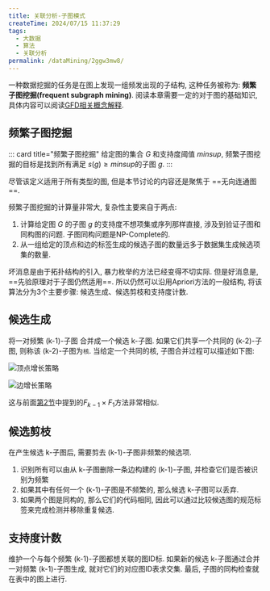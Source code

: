 ```yaml
---
title: 关联分析-子图模式
createTime: 2024/07/15 11:37:29
tags:
  - 大数据
  - 算法
  - 关联分析
permalink: /dataMining/2ggw3mw8/
---
```


一种数据挖掘的任务是在图上发现一组频发出现的子结构, 这种任务被称为: **频繁子图挖掘(frequent subgraph mining)**. 阅读本章需要一定的对于图的基础知识, 具体内容可以阅读[GFD相关概念解释](/paperNote/9hfux33n/#4.GFD相关概念解释).

<!-- more -->

## 频繁子图挖掘

::: card  title="频繁子图挖掘" 
给定图的集合 $G$ 和支持度阈值 $minsup$, 频繁子图挖掘的目标是找到所有满足 $s(g) \geq minsup$的子图 $g$.
:::

尽管该定义适用于所有类型的图, 但是本节讨论的内容还是聚焦于 ==无向连通图==.

频繁子图挖掘的计算量非常大, 复杂性主要来自于两点:
1. 计算给定图 $G$ 的子图 $g$ 的支持度不想项集或序列那样直接, 涉及到验证子图和同构图的问题. 子图同构问题是NP-Complete的.
2. 从一组给定的顶点和边的标签生成的候选子图的数量远多于数据集生成候选项集的数量. 

坏消息是由于拓扑结构的引入, 暴力枚举的方法已经变得不切实际. 但是好消息是, ==先验原理对于子图仍然适用==. 所以仍然可以沿用Apriori方法的一般结构, 将该算法分为3个主要步骤: 候选生成、候选剪枝和支持度计数.

## 候选生成
将一对频繁 (k-1)-子图 合并成一个候选 k-子图. 如果它们共享一个共同的 (k-2)-子图, 则称该 (k-2)-子图为`核`. 当给定一个共同的核, 子图合并过程可以描述如下图:

![顶点增长策略](/screen_shot/vertex-growth-strategy.png)

![边增长策略](/screen_shot/edge-growth-strategy.png)

这与前面[第2节](/dataMining/ngr8k26m/)中提到的$F_{k-1} \times F_{1}$方法非常相似.

## 候选剪枝
在产生候选 k-子图后, 需要剪去 (k-1)-子图非频繁的候选项.
1. 识别所有可以由从 k-子图删除一条边构建的 (k-1)-子图, 并检查它们是否被识别为频繁
2. 如果其中有任何一个 (k-1)-子图是不频繁的, 那么候选 k-子图可以丢弃.
3. 如果两个图是同构的, 那么它们的代码相同, 因此可以通过比较候选图的规范标签来完成检测并移除重复候选.

## 支持度计数
维护一个与每个频繁 (k-1)-子图都想关联的图ID标. 如果新的候选 k-子图通过合并一对频繁 (k-1)-子图生成, 就对它们的对应图ID表求交集. 最后, 子图的同构检查就在表中的图上进行.
